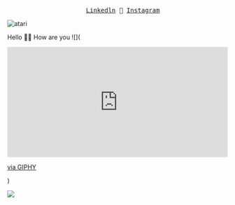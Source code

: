 <p align="center">
  <samp>
    <a href="https://www.linkedin.com/in/swapnil-narwade-6373b4193/">Linkedln</a>
    <a> 🚀 </a>
    <a href="https://www.instagram.com/1.swapnil/">Instagram</a>
  </samp> 
</p>

![atari](https://user-images.githubusercontent.com/70382532/138322189-2db8df52-9dcb-40a0-88a8-c365466bd33d.gif)


Hello 👋🏻
How are you
![](<div style="width:100%;height:0;padding-bottom:50%;position:relative;"><iframe src="https://giphy.com/embed/xT9IgG50Fb7Mi0prBC" width="100%" height="100%" style="position:absolute" frameBorder="0" class="giphy-embed" allowFullScreen></iframe></div><p><a href="https://giphy.com/gifs/hello-hi-wave-xT9IgG50Fb7Mi0prBC">via GIPHY</a></p>)

![](https://komarev.com/ghpvc/?username=Now-Tiger&color=ff69b4)
